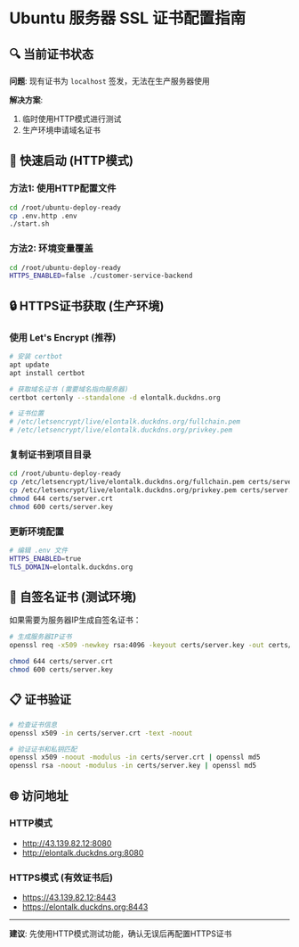 # Ubuntu 服务器 SSL 证书配置指南

## 🔍 当前证书状态

**问题**: 现有证书为 `localhost` 签发，无法在生产服务器使用

**解决方案**: 
1. 临时使用HTTP模式进行测试
2. 生产环境申请域名证书

## 🚀 快速启动 (HTTP模式)

### 方法1: 使用HTTP配置文件
```bash
cd /root/ubuntu-deploy-ready
cp .env.http .env
./start.sh
```

### 方法2: 环境变量覆盖
```bash
cd /root/ubuntu-deploy-ready
HTTPS_ENABLED=false ./customer-service-backend
```

## 🔒 HTTPS证书获取 (生产环境)

### 使用 Let's Encrypt (推荐)
```bash
# 安装 certbot
apt update
apt install certbot

# 获取域名证书 (需要域名指向服务器)
certbot certonly --standalone -d elontalk.duckdns.org

# 证书位置
# /etc/letsencrypt/live/elontalk.duckdns.org/fullchain.pem
# /etc/letsencrypt/live/elontalk.duckdns.org/privkey.pem
```

### 复制证书到项目目录
```bash
cd /root/ubuntu-deploy-ready
cp /etc/letsencrypt/live/elontalk.duckdns.org/fullchain.pem certs/server.crt
cp /etc/letsencrypt/live/elontalk.duckdns.org/privkey.pem certs/server.key
chmod 644 certs/server.crt
chmod 600 certs/server.key
```

### 更新环境配置
```bash
# 编辑 .env 文件
HTTPS_ENABLED=true
TLS_DOMAIN=elontalk.duckdns.org
```

## 🔧 自签名证书 (测试环境)

如果需要为服务器IP生成自签名证书：

```bash
# 生成服务器IP证书
openssl req -x509 -newkey rsa:4096 -keyout certs/server.key -out certs/server.crt -days 365 -nodes -subj "/C=CN/ST=Beijing/L=Beijing/O=ELonTalk/CN=43.139.82.12" -addext "subjectAltName=IP:43.139.82.12,DNS:elontalk.duckdns.org,DNS:localhost"

chmod 644 certs/server.crt
chmod 600 certs/server.key
```

## 📋 证书验证

```bash
# 检查证书信息
openssl x509 -in certs/server.crt -text -noout

# 验证证书和私钥匹配
openssl x509 -noout -modulus -in certs/server.crt | openssl md5
openssl rsa -noout -modulus -in certs/server.key | openssl md5
```

## 🌐 访问地址

### HTTP模式
- http://43.139.82.12:8080
- http://elontalk.duckdns.org:8080

### HTTPS模式 (有效证书后)
- https://43.139.82.12:8443
- https://elontalk.duckdns.org:8443

---
**建议**: 先使用HTTP模式测试功能，确认无误后再配置HTTPS证书